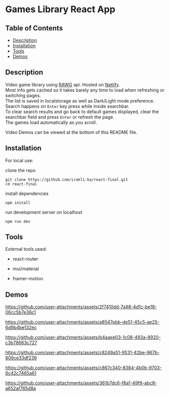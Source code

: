 # Games Library React App

## Table of Contents
- [Description](#description)
- [Installation](#installation)
- [Tools](#Tools)
- [Demos](#Demos)

## Description
Video game library using [RAWG](https://rawg.io/apidocs) api. Hosted on [Netlify](https://react-final-gameslibrary.netlify.app/#/).  
Most info gets cached so it takes barely any time to load when refreshing or switching pages.  
The list is saved in localstorage as well as Dark/Light mode preference.   
Search happens on `Enter` key press while inside searchbar.  
To clear search results and go back to default games displayed, clear the searchbar field and press `Enter` or refresh the page.  
The games load automatically as you scroll.
  
Video Demos can be viewed at the bottom of this README file.

## Installation

For local use:

clone the repo
```
git clone https://github.com/irakli-ka/react-final.git
cd react-final
```

install dependencies
```
npm install
```

run development server on localhost
```
npm run dev
```

## Tools

External tools used:
  - react-router
  * mui/material
  + framer-motion


## Demos

https://github.com/user-attachments/assets/2f7410dd-7a98-4d1c-be18-06cc5b7e36c1

https://github.com/user-attachments/assets/a8547ebb-de51-45c5-ae25-6d9b4be132ec

https://github.com/user-attachments/assets/b4aaee03-1c08-493a-8920-c3b78663c727

https://github.com/user-attachments/assets/c8249a51-9531-42be-967b-809ce33df239

https://github.com/user-attachments/assets/c867c340-8384-4b0b-9703-6c42c7465a61

https://github.com/user-attachments/assets/361b7dc6-f8a1-49f9-abc8-a652af765d8a






